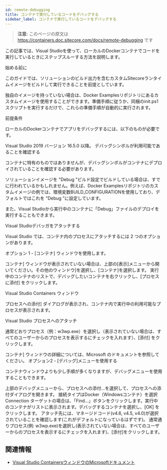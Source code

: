 ```yaml
---
id: remote-debugging
title: コンテナで実行しているコードをデバッグする
sidebar_label: コンテナで実行しているコードをデバッグする
---
```


> **注意:** このページの原文は https://containers.doc.sitecore.com/docs/remote-debugging です

この記事では、Visual Studioを使って、ローカルのDockerコンテナでコードを実行しているときにステップスルーする方法を説明します。

始める前に

このガイドでは、ソリューションのビルド出力を含むカスタムSitecoreランタイムイメージをビルドして実行できることを前提としています。

独自のイメージを持っていない場合は、Docker Examplesリポジトリにあるカスタムイメージを使用することができます。準備手順に従うか、同梱のinit.ps1スクリプトを実行するだけで、これらの準備手順が自動的に実行されます。

前提条件

ローカルのDockerコンテナでアプリをデバッグするには、以下のものが必要です。

Visual Studio 2019 バージョン 16.5.0 以降。
デバッグシンボルが利用可能であることを確認する

コンテナに特有のものではありませんが、デバッグシンボルがコンテナにデプロイされていることを確認する必要があります。

ソリューションイメージを "Debug "ビルド設定でビルドしている場合は、すでに行われているかもしれません。例えば、Docker Examplesリポジトリのカスタムイメージの例では、環境変数BUILD_CONFIGURATIONを使用しており、デフォルトではこれを "Debug "に設定しています。

また、Visual Studioから実行中のコンテナに「Debug」ファイルのデプロイを実行することもできます。

Visual Studioデバッガをアタッチする

Visual Studio では、コンテナ内のプロセスにアタッチするには 2 つのオプションがあります。

オプション 1 - [コンテナ] ウィンドウを使用します。

コンテナ] ウィンドウが表示されていない場合は、上部の[表示]メニューから開いてください。その他のウィンドウ]を選択し、[コンテナ]を選択します。
実行中のコンテナのリストで、デバッグしたいコンテナを右クリックし、[プロセスに添付] をクリックします。

Visual Studio Containers ウィンドウ

プロセスへの添付] ダイアログが表示され、コンテナ内で実行中の利用可能なプロセスが表示されます。

Visual Studio プロセスへのアタッチ

通常どおりプロセス（例：w3wp.exe）を選択し（表示されていない場合は、すべてのユーザーからのプロセスを表示するにチェックを入れます）、[添付] をクリックします。

コンテナ] ウィンドウの詳細については、Microsoft のドキュメントを参照してください。
オプション2 - [デバッグ]メニューを使用する

コンテナウィンドウよりも少し手順が多くなりますが、デバッグメニューを使用することもできます。

上部のデバッグメニューから、プロセスへの添付...を選択して、プロセスへの添付ダイアログを開きます。
接続タイプはDocker（Windowsコンテナ）を選択
Connection ターゲットの場合は、「Find...」ボタンをクリックします。実行中のコンテナがリストに表示されます。デバッグするコンテナを選択し、[OK] をクリックします。
アタッチ先には、マネージドコード(v4.6, v4.5, v4.0)が選択されていることを確認します(これがデフォルトになっているはずです)。
通常通りプロセス(例: w3wp.exe)を選択し(表示されていない場合は、すべてのユーザーからのプロセスを表示するにチェックを入れます)、[添付]をクリックします。

## 関連情報

* [Visual Studio ContainersウィンドウのMicrosoftドキュメント](https://docs.microsoft.com/en-us/visualstudio/containers/view-and-diagnose-containers)
